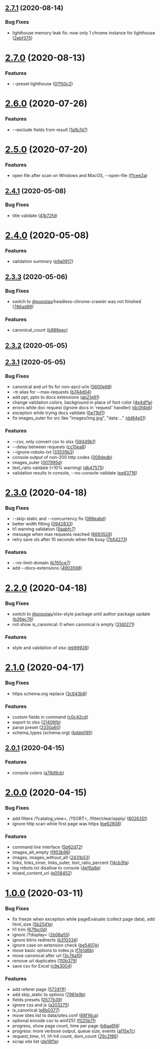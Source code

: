 ## [2.7.1](https://github.com/viasite/site-audit-seo/compare/v2.7.0...v2.7.1) (2020-08-14)


### Bug Fixes

* lighthouse memory leak fix: now only 1 chrome instance for lighthouse ([2ebf375](https://github.com/viasite/site-audit-seo/commit/2ebf375))



# [2.7.0](https://github.com/viasite/site-audit-seo/compare/v2.6.0...v2.7.0) (2020-08-13)


### Features

* --preset lighthouse ([07f50c2](https://github.com/viasite/site-audit-seo/commit/07f50c2))



# [2.6.0](https://github.com/viasite/site-audit-seo/compare/v2.5.0...v2.6.0) (2020-07-26)


### Features

* --exclude fields from result ([1a1b7d7](https://github.com/viasite/site-audit-seo/commit/1a1b7d7))



# [2.5.0](https://github.com/viasite/site-audit-seo/compare/v2.4.1...v2.5.0) (2020-07-20)


### Features

* open file after scan on Windows and MacOS, --open-file ([f1cee2a](https://github.com/viasite/site-audit-seo/commit/f1cee2a))



## [2.4.1](https://github.com/viasite/site-audit-seo/compare/v2.4.0...v2.4.1) (2020-05-08)


### Bug Fixes

* title validate ([41b72fd](https://github.com/viasite/site-audit-seo/commit/41b72fd))



# [2.4.0](https://github.com/viasite/site-audit-seo/compare/v2.3.3...v2.4.0) (2020-05-08)


### Features

* validation summary ([e9a0917](https://github.com/viasite/site-audit-seo/commit/e9a0917))



## [2.3.3](https://github.com/viasite/site-audit-seo/compare/v2.3.2...v2.3.3) (2020-05-06)


### Bug Fixes

* switch to [@popstas](https://github.com/popstas)/headless-chrome-crawler was not finished ([786ad89](https://github.com/viasite/site-audit-seo/commit/786ad89))


### Features

* canonical_count ([b986eec](https://github.com/viasite/site-audit-seo/commit/b986eec))



## [2.3.2](https://github.com/viasite/site-audit-seo/compare/v2.3.1...v2.3.2) (2020-05-05)



## [2.3.1](https://github.com/viasite/site-audit-seo/compare/v2.3.0...v2.3.1) (2020-05-05)


### Bug Fixes

*  canonical and url fix for non-ascii urls ([5600e68](https://github.com/viasite/site-audit-seo/commit/5600e68))
* -m alias for --max-requests ([b744d04](https://github.com/viasite/site-audit-seo/commit/b744d04))
* add ppt, pptx to docs extensions ([ab21e61](https://github.com/viasite/site-audit-seo/commit/ab21e61))
* change validation colors, background in place of font color ([4e4df1a](https://github.com/viasite/site-audit-seo/commit/4e4df1a))
* errors while doc request (ignore docs in 'request' handler) ([dc0f4b6](https://github.com/viasite/site-audit-seo/commit/dc0f4b6))
* exception while trying docs validate ([0e71bf1](https://github.com/viasite/site-audit-seo/commit/0e71bf1))
* fix images_outer for src like "images/img.jpg", "data:..." ([dd84e51](https://github.com/viasite/site-audit-seo/commit/dd84e51))


### Features

* --csv, only convert csv to xlsx ([59449b1](https://github.com/viasite/site-audit-seo/commit/59449b1))
* --delay between requests ([cc15ea8](https://github.com/viasite/site-audit-seo/commit/cc15ea8))
* --ignore-robots-txt ([33535b2](https://github.com/viasite/site-audit-seo/commit/33535b2))
* console output of non-200 http codes ([009dedb](https://github.com/viasite/site-audit-seo/commit/009dedb))
* images_outer ([007995d](https://github.com/viasite/site-audit-seo/commit/007995d))
* text_ratio validate (<10% warning) ([db47575](https://github.com/viasite/site-audit-seo/commit/db47575))
* validation results in console, --no-console-validate ([ee63716](https://github.com/viasite/site-audit-seo/commit/ee63716))



# [2.3.0](https://github.com/viasite/site-audit-seo/compare/v2.2.0...v2.3.0) (2020-04-18)


### Bug Fixes

* --skip-static and --concurrency fix ([086eabd](https://github.com/viasite/site-audit-seo/commit/086eabd))
* better width fitting ([0942833](https://github.com/viasite/site-audit-seo/commit/0942833))
* h1 warning validation ([9aabfc7](https://github.com/viasite/site-audit-seo/commit/9aabfc7))
* message when max requests reached ([6693528](https://github.com/viasite/site-audit-seo/commit/6693528))
* retry save xls after 10 seconds when file busy ([7b54273](https://github.com/viasite/site-audit-seo/commit/7b54273))


### Features

* --no-limit-domain ([b765ce7](https://github.com/viasite/site-audit-seo/commit/b765ce7))
* add --docs-extensions ([4903598](https://github.com/viasite/site-audit-seo/commit/4903598))



# [2.2.0](https://github.com/viasite/site-audit-seo/compare/v2.1.0...v2.2.0) (2020-04-18)


### Bug Fixes

*  switch to [@popstas](https://github.com/popstas)/xlsx-style package until author package update ([b26ec76](https://github.com/viasite/site-audit-seo/commit/b26ec76))
* not show is_canonical: 0 when canonical is empty ([31d0271](https://github.com/viasite/site-audit-seo/commit/31d0271))


### Features

* style and validation of xlsx ([eb99928](https://github.com/viasite/site-audit-seo/commit/eb99928))



# [2.1.0](https://github.com/viasite/site-audit-seo/compare/v2.0.1...v2.1.0) (2020-04-17)


### Bug Fixes

* https schema.org replace ([3c643b6](https://github.com/viasite/site-audit-seo/commit/3c643b6))


### Features

* custom fields in command ([c0c42cd](https://github.com/viasite/site-audit-seo/commit/c0c42cd))
* export to xlsx ([21406fb](https://github.com/viasite/site-audit-seo/commit/21406fb))
* parse preset ([3330a60](https://github.com/viasite/site-audit-seo/commit/3330a60))
* schema_types (schema.org) ([bdde095](https://github.com/viasite/site-audit-seo/commit/bdde095))



## [2.0.1](https://github.com/viasite/site-audit-seo/compare/v2.0.0...v2.0.1) (2020-04-15)


### Features

* console colors ([a78d9cb](https://github.com/viasite/site-audit-seo/commit/a78d9cb))



# [2.0.0](https://github.com/viasite/site-audit-seo/compare/v1.0.0...v2.0.0) (2020-04-15)


### Bug Fixes

* add filters /?catalog_view=, /?SORT=, /filter/clear/apply/ ([802635f](https://github.com/viasite/site-audit-seo/commit/802635f))
* ignore http scan while first page was https ([be62808](https://github.com/viasite/site-audit-seo/commit/be62808))


### Features

* command line interface ([5b62d72](https://github.com/viasite/site-audit-seo/commit/5b62d72))
* images_alt_empty ([f953b96](https://github.com/viasite/site-audit-seo/commit/f953b96))
* images, images_without_alt ([2431b53](https://github.com/viasite/site-audit-seo/commit/2431b53))
* links, links_inner, links_outer, text_ratio_percent ([14cb3fa](https://github.com/viasite/site-audit-seo/commit/14cb3fa))
* log robots.txt disallow to console ([4ef6a8e](https://github.com/viasite/site-audit-seo/commit/4ef6a8e))
* mixed_content_url ([e058452](https://github.com/viasite/site-audit-seo/commit/e058452))



# [1.0.0](https://github.com/viasite/site-audit-seo/compare/de18f1e...v1.0.0) (2020-03-11)


### Bug Fixes

* fix freeze when exception while pageEvaluate (collect page data), add html_size ([5b2541e](https://github.com/viasite/site-audit-seo/commit/5b2541e))
* h1 trim ([67fbc0d](https://github.com/viasite/site-audit-seo/commit/67fbc0d))
* ignore /?display= ([2b08a55](https://github.com/viasite/site-audit-seo/commit/2b08a55))
* ignore bitrix redirects ([b310334](https://github.com/viasite/site-audit-seo/commit/b310334))
* ignore case on extension check ([be5407e](https://github.com/viasite/site-audit-seo/commit/be5407e))
* move basic options to index.js ([f7e1d6b](https://github.com/viasite/site-audit-seo/commit/f7e1d6b))
* move canonical after url ([3c74a10](https://github.com/viasite/site-audit-seo/commit/3c74a10))
* remove url duplicates ([110b379](https://github.com/viasite/site-audit-seo/commit/110b379))
* save csv for Excel ([c9e3004](https://github.com/viasite/site-audit-seo/commit/c9e3004))


### Features

* add referer page ([572411f](https://github.com/viasite/site-audit-seo/commit/572411f))
* add skip_static to options ([7981e9b](https://github.com/viasite/site-audit-seo/commit/7981e9b))
* fields presets ([0577b39](https://github.com/viasite/site-audit-seo/commit/0577b39))
* ignore css and js ([a203275](https://github.com/viasite/site-audit-seo/commit/a203275))
* is_canonical ([e6b0377](https://github.com/viasite/site-audit-seo/commit/e6b0377))
* move sites list to data/sites.conf ([68f16ca](https://github.com/viasite/site-audit-seo/commit/68f16ca))
* optional encode csv to win1251 ([f025b7f](https://github.com/viasite/site-audit-seo/commit/f025b7f))
* progress, show page count, time per page ([b6aa6f4](https://github.com/viasite/site-audit-seo/commit/b6aa6f4))
* progress: more verbose output, queue size, events ([a115e7c](https://github.com/viasite/site-audit-seo/commit/a115e7c))
* request_time, h1, h1-h4 count, dom_count ([29c2f86](https://github.com/viasite/site-audit-seo/commit/29c2f86))
* scrap site list ([de18f1e](https://github.com/viasite/site-audit-seo/commit/de18f1e))



